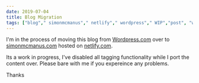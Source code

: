 ```yaml
---
date: 2019-07-04
title: Blog Migration
tags: ["blog"," simonmcmanus"," netlify"," wordpress"," WIP","post", "web"]
---
```


I'm in the process of moving this blog from [Wordpress.com](https://wordpress.com/) over to [simonmcmanus.com](https://simonmcmanus.com) hosted on [netlify.com](https://netlify.com). 

Its a work in progress, I've disabled all tagging functionality while I port the content over. Please bare with me if you expereince any problems. 

Thanks 



        